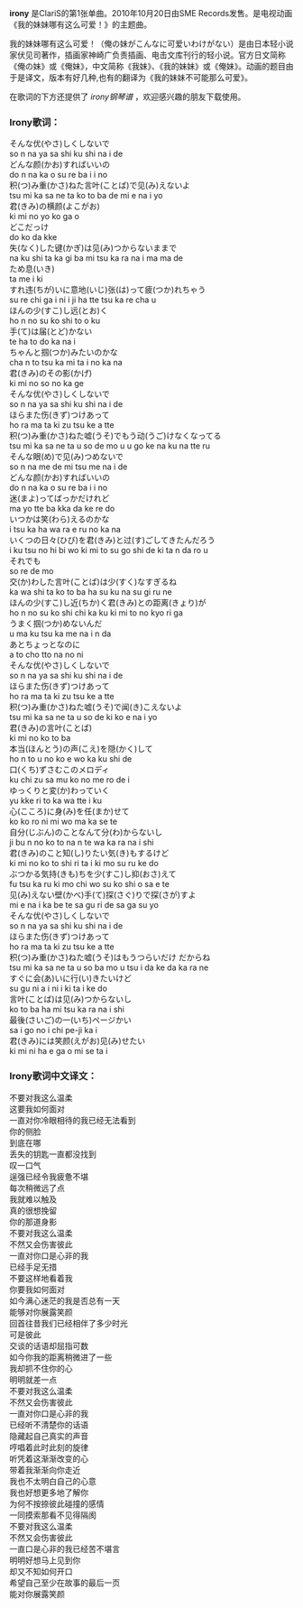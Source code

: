 

**irony** 是ClariS的第1张单曲。2010年10月20日由SME Records发售。是电视动画《我的妹妹哪有这么可爱！》的主题曲。  
  
我的妹妹哪有这么可爱！（俺の妹がこんなに可爱いわけがない）是由日本轻小说家伏见司著作，插画家神崎广负责插画、电击文库刊行的轻小说。官方日文简称《俺の妹》或《俺妹》，中文简称《我妹》、《我的妹妹》或《俺妹》。动画的题目由于是译文，版本有好几种,也有的翻译为《我的妹妹不可能那么可爱》。  
  
在歌词的下方还提供了 _irony钢琴谱_ ，欢迎感兴趣的朋友下载使用。

### Irony歌词：

そんな优(やさ)しくしないで  
so n na ya sa shi ku shi na i de  
どんな颜(かお)すればいいの  
do n na ka o su re ba i i no  
积(つ)み重(かさ)ねた言叶(ことば)で见(み)えないよ  
tsu mi ka sa ne ta ko to ba de mi e na i yo  
君(きみ)の横颜(よこがお)  
ki mi no yo ko ga o  
どこだっけ  
do ko da kke  
失(なく)した键(かぎ)は见(み)つからないままで  
na ku shi ta ka gi ba mi tsu ka ra na i ma ma de  
ため息(いき)  
ta me i ki  
すれ违(ちが)いに意地(いじ)张(は)って疲(つか)れちゃう  
su re chi ga i ni i ji ha tte tsu ka re cha u  
ほんの少(すこ)し远(とお)く  
ho n no su ko shi to o ku  
手(て)は届(とど)かない  
te ha to do ka na i  
ちゃんと掴(つか)みたいのかな  
cha n to tsu ka mi ta i no ka na  
君(きみ)のその影(かげ)  
ki mi no so no ka ge  
そんな优(やさ)しくしないで  
so n na ya sa shi ku shi na i de  
ほらまた伤(きず)つけあって  
ho ra ma ta ki zu tsu ke a tte  
积(つ)み重(かさ)ねた嘘(うそ)でもう动(うご)けなくなってる  
tsu mi ka sa ne ta u so de mo u u go ke na ku na tte ru  
そんな眼(め)で见(み)つめないで  
so n na me de mi tsu me na i de  
どんな颜(かお)すればいいの  
do n na ka o su re ba i i no  
迷(まよ)ってばっかだけれど  
ma yo tte ba kka da ke re do  
いつかは笑(わら)えるのかな  
i tsu ka ha wa ra e ru no ka na  
いくつの日々(ひび)を君(きみ)と过(す)ごしてきたんだろう  
i ku tsu no hi bi wo ki mi to su go shi de ki ta n da ro u  
それでも  
so re de mo  
交(か)わした言叶(ことば)は少(すく)なすぎるね  
ka wa shi ta ko to ba ha su ku na su gi ru ne  
ほんの少(すこ)し近(ちか)く君(きみ)との距离(きょり)が  
ho n no su ko shi chi ka ku ki mi to no kyo ri ga  
うまく掴(つか)めないんだ  
u ma ku tsu ka me na i n da  
あとちょっとなのに  
a to cho tto na no ni  
そんな优(やさ)しくしないで  
so n na ya sa shi ku shi na i de  
ほらまた伤(きず)つけあって  
ho ra ma ta ki zu tsu ke a tte  
积(つ)み重(かさ)ねた嘘(うそ)で闻(き)こえないよ  
tsu mi ka sa ne ta u so de ki ko e na i yo  
君(きみ)の言叶(ことば)  
ki mi no ko to ba  
本当(ほんとう)の声(こえ)を隠(かく)して  
ho n to u no ko e wo ka ku shi de  
口(くち)ずさむこのメロディ  
ku chi zu sa mu ko no me ro de i  
ゆっくりと変(か)わっていく  
yu kke ri to ka wa tte i ku  
心(こころ)に身(み)を任(まか)せて  
ko ko ro ni mi wo ma ka se te  
自分(じぶん)のことなんて分(わ)からないし  
ji bu n no ko to na n te wa ka ra na i shi  
君(きみ)のこと知(し)りたい気(き)もするけど  
ki mi no ko to shi ri ta i ki mo su ru ke do  
ぶつかる気持(きも)ちを少(すこ)し抑(おさ)えて  
fu tsu ka ru ki mo chi wo su ko shi o sa e te  
见(み)えない壁(かべ)手(て)探(さぐ)りで探(さが)すよ  
mi e na i ka be te sa gu ri de sa ga su yo  
そんな优(やさ)しくしないで  
so n na ya sa shi ku shi na i de  
ほらまた伤(きず)つけあって  
ho ra ma ta ki zu tsu ke a tte  
积(つ)み重(かさ)ねた嘘(うそ)はもうつらいだけ だからね  
tsu mi ka sa ne ta u so ba mo u tsu i da ke da ka ra ne  
すぐに会(あ)いに行(い)きたいけど  
su gu ni a i ni i ki ta i ke do  
言叶(ことば)は见(み)つからないし  
ko to ba ha mi tsu ka ra na i shi  
最後(さいご)の一(いち)ページかい  
sa i go no i chi pe-ji ka i  
君(きみ)には笑颜(えがお)见(み)せたい  
ki mi ni ha e ga o mi se ta i

### Irony歌词中文译文：

不要对我这么温柔  
这要我如何面对  
一直对你冷眼相待的我已经无法看到  
你的侧脸  
到底在哪  
丢失的钥匙一直都没找到  
叹一口气  
逞强已经令我疲惫不堪  
每次稍微远了点  
我就难以触及  
真的很想挽留  
你的那道身影  
不要对我这么温柔  
不然又会伤害彼此  
一直对你口是心非的我  
已经手足无措  
不要这样地看着我  
你要我如何面对  
如今满心迷茫的我是否总有一天  
能够对你展露笑颜  
回首往昔我们已经相伴了多少时光  
可是彼此  
交谈的话语却屈指可数  
如今你我的距离稍微进了一些  
我却抓不住你的心  
明明就差一点  
不要对我这么温柔  
不然又会伤害彼此  
一直对你口是心非的我  
已经听不清楚你的话语  
隐藏起自己真实的声音  
哼唱着此时此刻的旋律  
听凭着这渐渐改变的心  
带着我渐渐向你走近  
我也不太明白自己的心意  
我也好想更多地了解你  
为何不按捺彼此碰撞的感情  
一同摸索那看不见得隔阂  
不要对我这么温柔  
不然又会伤害彼此  
一直口是心非的我已经苦不堪言  
明明好想马上见到你  
却又不知如何开口  
希望自己至少在故事的最后一页  
能对你展露笑颜


